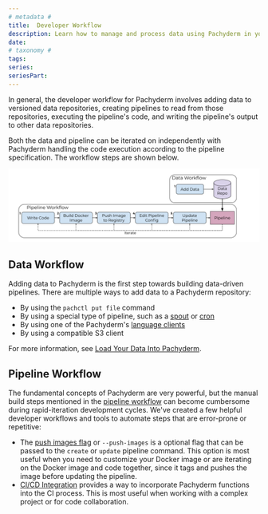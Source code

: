 ```yaml
---
# metadata # 
title:  Developer Workflow
description: Learn how to manage and process data using Pachyderm in your CI workflow.
date: 
# taxonomy #
tags: 
series:
seriesPart:
---
```


In general, the developer workflow for Pachyderm involves adding 
data to versioned data repositories, creating pipelines to 
read from those repositories, executing the pipeline's code, and writing the pipeline's output to other data repositories.

Both the data and pipeline can be iterated on independently with Pachyderm
handling the code execution according to the pipeline specification.
The workflow steps are shown below.

![Developer workflow](../../assets/images/d_steps_analysis_pipeline.svg)

## Data Workflow

Adding data to Pachyderm is the first step towards building data-driven pipelines. There are multiple ways to add data to a Pachyderm repository:

* By using the `pachctl put file` command
* By using a special type of pipeline, such as a [spout](../../concepts/pipeline-concepts/pipeline/spout/) or [cron](../../concepts/pipeline-concepts/pipeline/cron/) 
* By using one of the Pachyderm's [language clients](../../reference/clients/)
* By using a compatible S3 client

For more information, see [Load Your Data Into Pachyderm](../basic-data-operations/load-data-into-pachyderm/).

## Pipeline Workflow

The fundamental concepts of Pachyderm are very powerful, but the manual build steps mentioned in the [pipeline workflow](./working-with-pipelines) can become cumbersome during rapid-iteration development cycles. We've created a few helpful developer workflows and tools to automate steps that are error-prone or repetitive:

* The [push images flag](./push-images-flag) or `--push-images` is a optional flag that can be passed to the `create` or `update` pipeline command. This option is most useful when you need to customize your Docker image or are iterating on the Docker image and code together, since it tags and pushes the image before updating the pipeline. 
* [CI/CD Integration](./ci-cd-integration) provides a way to incorporate Pachyderm functions into the CI process. This is most useful when working with a complex project or for code collaboration. 

